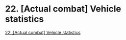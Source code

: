 # 22. [Actual combat] Vehicle statistics
[22. [Actual combat] Vehicle statistics](https://aiwithcloud.com/2022/09/15/22-_actual_combat_vehicle_statistics/)